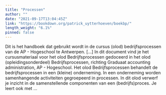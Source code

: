 ```yaml
---
title: "Processen"
author: ""
date: "2021-09-17T13:04:45Z"
link: "https://bookdown.org/patrick_uytterhoeven/boekbp/"
length_weight: "6.1%"
pinned: false
---
```


Dit is het handboek dat gebruikt wordt in de cursus (olod) bedrijfsprocessen van de AP - Hogeschool te Antwerpen. [...] In dit document vind je het cursusmateriaal voor het olod Bedrijfsprocessen gedoceerd in het olod (opleidingsonderdeel) Bedrijfsprocessen, richting Graduaat accounting administration, AP - Hogeschool. Het olod Bedrijfsprocessen behandelt de bedrijfsprocessen in een (kleine) onderneming. In een onderneming worden samenhangende activiteiten gegroepeerd in processen. In dit olod verwerf je inzicht in de samenstellende componenten van een (bedrijfs)proces. Je leert ook met ...
